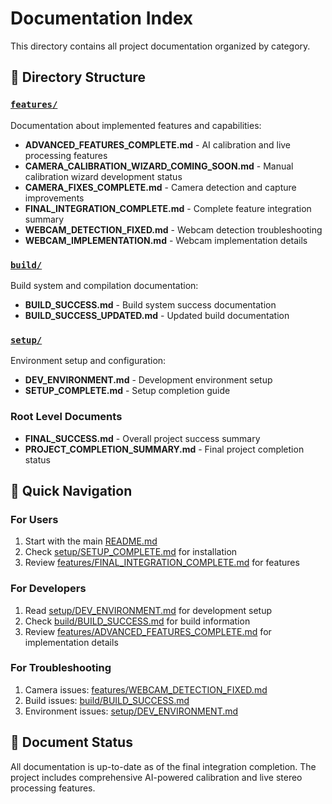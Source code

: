 # Documentation Index

This directory contains all project documentation organized by category.

## 📁 Directory Structure

### [`features/`](features/)
Documentation about implemented features and capabilities:
- **ADVANCED_FEATURES_COMPLETE.md** - AI calibration and live processing features
- **CAMERA_CALIBRATION_WIZARD_COMING_SOON.md** - Manual calibration wizard development status
- **CAMERA_FIXES_COMPLETE.md** - Camera detection and capture improvements
- **FINAL_INTEGRATION_COMPLETE.md** - Complete feature integration summary
- **WEBCAM_DETECTION_FIXED.md** - Webcam detection troubleshooting
- **WEBCAM_IMPLEMENTATION.md** - Webcam implementation details

### [`build/`](build/)
Build system and compilation documentation:
- **BUILD_SUCCESS.md** - Build system success documentation
- **BUILD_SUCCESS_UPDATED.md** - Updated build documentation

### [`setup/`](setup/)
Environment setup and configuration:
- **DEV_ENVIRONMENT.md** - Development environment setup
- **SETUP_COMPLETE.md** - Setup completion guide

### Root Level Documents
- **FINAL_SUCCESS.md** - Overall project success summary
- **PROJECT_COMPLETION_SUMMARY.md** - Final project completion status

## 📖 Quick Navigation

### For Users
1. Start with the main [README.md](../README.md)
2. Check [setup/SETUP_COMPLETE.md](setup/SETUP_COMPLETE.md) for installation
3. Review [features/FINAL_INTEGRATION_COMPLETE.md](features/FINAL_INTEGRATION_COMPLETE.md) for features

### For Developers
1. Read [setup/DEV_ENVIRONMENT.md](setup/DEV_ENVIRONMENT.md) for development setup
2. Check [build/BUILD_SUCCESS.md](build/BUILD_SUCCESS.md) for build information
3. Review [features/ADVANCED_FEATURES_COMPLETE.md](features/ADVANCED_FEATURES_COMPLETE.md) for implementation details

### For Troubleshooting
1. Camera issues: [features/WEBCAM_DETECTION_FIXED.md](features/WEBCAM_DETECTION_FIXED.md)
2. Build issues: [build/BUILD_SUCCESS.md](build/BUILD_SUCCESS.md)
3. Environment issues: [setup/DEV_ENVIRONMENT.md](setup/DEV_ENVIRONMENT.md)

## 📝 Document Status

All documentation is up-to-date as of the final integration completion.
The project includes comprehensive AI-powered calibration and live stereo processing features.
